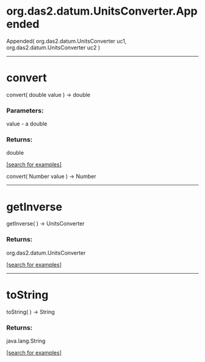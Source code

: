 # org.das2.datum.UnitsConverter.Appended
Appended( org.das2.datum.UnitsConverter uc1, org.das2.datum.UnitsConverter uc2 )


***
<a name="convert"></a>
# convert
convert( double value ) &rarr; double



### Parameters:
value - a double

### Returns:
double


<a href="https://github.com/autoplot/dev/search?q=convert&unscoped_q=convert">[search for examples]</a>

convert( Number value ) &rarr; Number<br>
***
<a name="getInverse"></a>
# getInverse
getInverse(  ) &rarr; UnitsConverter



### Returns:
org.das2.datum.UnitsConverter


<a href="https://github.com/autoplot/dev/search?q=getInverse&unscoped_q=getInverse">[search for examples]</a>

***
<a name="toString"></a>
# toString
toString(  ) &rarr; String



### Returns:
java.lang.String


<a href="https://github.com/autoplot/dev/search?q=toString&unscoped_q=toString">[search for examples]</a>

